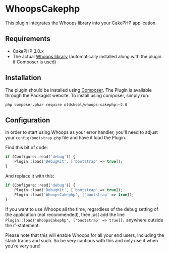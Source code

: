 WhoopsCakephp
=============

This plugin integrates the Whoops library into your CakePHP application.

Requirements
------------

* CakePHP 3.0.x
* The actual [Whoops library](http://filp.github.io/whoops/) (automatically installed along with the plugin if Composer is used)

Installation
------------

The plugin should be installed using [Composer](https://getcomposer.org/).
The Plugin is available through the Packagist website. To install using composer, simply run:

```
php composer.phar require oldskool/whoops-cakephp:~2.0
```

Configuration
-------------

In order to start using Whoops as your error handler, you'll need to adjust your `config/bootstrap.php` file and have it load the Plugin.

Find this bit of code:

```php
if (Configure::read('debug')) {
	Plugin::load('DebugKit', ['bootstrap' => true]);
}
```

And replace it with this:

```php
if (Configure::read('debug')) {
    Plugin::load('DebugKit', ['bootstrap' => true]);
    Plugin::load('WhoopsCakephp', ['bootstrap' => true]);
}
```

If you want to use Whoops all the time, regardless of the debug setting of the application (not recommended),
then just add the line `Plugin::load('WhoopsCakephp', ['bootstrap' => true]);` anywhere outside the if-statement.

Please note that this will enable Whoops for all your end users, including the stack traces and such.
So be very cautious with this and only use it when you're very sure!
